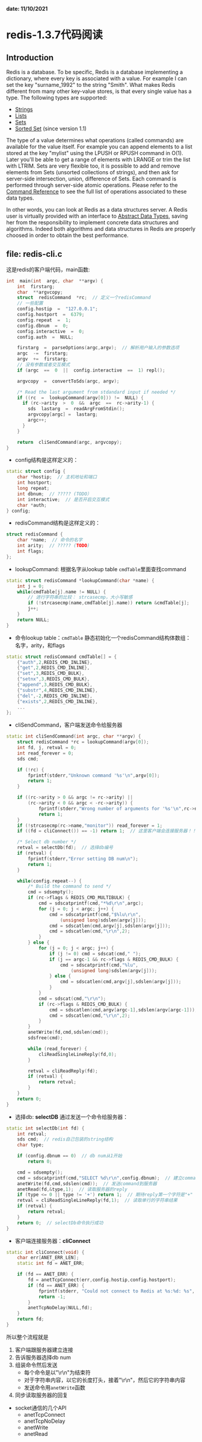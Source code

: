 **date: 11/10/2021**

# redis-1.3.7代码阅读

## Introduction
Redis is a database. To be specific, Redis is a database implementing a dictionary, where every key is associated with a value. For example I can set the key "surname_1992" to the string "Smith". What makes Redis different from many other key-value stores, is that every single value has a type. The following types are supported:


-   [Strings](Strings.html)
-   [Lists](Lists.html)
-   [Sets](Sets.html)
-   [Sorted Set](SortedSets.html)  (since version 1.1)

The type of a value determines what operations (called commands) are available for the value itself. For example you can append elements to a list stored at the key "mylist" using the LPUSH or RPUSH command in O(1). Later you'll be able to get a range of elements with LRANGE or trim the list with LTRIM. Sets are very flexible too, it is possible to add and remove elements from Sets (unsorted collections of strings), and then ask for server-side intersection, union, difference of Sets. Each command is performed through server-side atomic operations. Please refer to the [Command Reference](CommandReference.html) to see the full list of operations associated to these data types.

In other words, you can look at Redis as a data structures server. A Redis user is virtually provided with an interface to [Abstract Data Types](http://en.wikipedia.org/wiki/Abstract_data_type), saving her from the responsibility to implement concrete data structures and algorithms. Indeed both algorithms and data structures in Redis are properly choosed in order to obtain the best performance.

## file: redis-cli.c
这是redis的客户端代码，main函数:
```c++
int  main(int  argc, char  **argv) {
	int  firstarg;
	char  **argvcopy;
	struct  redisCommand  *rc;  // 定义一个redisCommand
    // 一些配置
	config.hostip  =  "127.0.0.1";
	config.hostport  =  6379;
	config.repeat  =  1;
	config.dbnum  =  0;
	config.interactive  =  0;
	config.auth  =  NULL;

	firstarg  =  parseOptions(argc,argv);  // 解析用户输入的参数选项
	argc  -=  firstarg;
	argv  +=  firstarg;
    // 没有参数或者交互模式
	if (argc  ==  0  ||  config.interactive  ==  1) repl();

	argvcopy  =  convertToSds(argc, argv);

	/* Read the last argument from stdandard input if needed */
	if ((rc  =  lookupCommand(argv[0])) !=  NULL) {
	  if (rc->arity  >  0  &&  argc  ==  rc->arity-1) {
	    sds  lastarg  =  readArgFromStdin();
	    argvcopy[argc] =  lastarg;
	    argc++;
	  }
	}

	return  cliSendCommand(argc, argvcopy);
}
```

* config结构是这样定义的：
```c++
static struct config {
    char *hostip;  // 主机地址和端口
    int hostport;
    long repeat;
    int dbnum;  // ????? (TODO）
    int interactive;  // 是否开启交互模式
    char *auth;
} config;
```
* redisCommand结构是这样定义的：
```c++
struct redisCommand {
    char *name;  // 命令的名字
    int arity;  // ????? (TODO)
    int flags;
};
```

* lookupCommand: 根据名字从lookup table `cmdTable`里面查找command
```c++
static struct redisCommand *lookupCommand(char *name) {
    int j = 0;
    while(cmdTable[j].name != NULL) {
        // 进行字符串的比较： strcasecmp，大小写敏感
        if (!strcasecmp(name,cmdTable[j].name)) return &cmdTable[j];
        j++;
    }
    return NULL;
}
```
* 命令lookup table：`cmdTable`
静态初始化一个redisCommand结构体数组： 名字，arity，和flags
```c++
static struct redisCommand cmdTable[] = {
    {"auth",2,REDIS_CMD_INLINE},
    {"get",2,REDIS_CMD_INLINE},
    {"set",3,REDIS_CMD_BULK},
    {"setnx",3,REDIS_CMD_BULK},
    {"append",3,REDIS_CMD_BULK},
    {"substr",4,REDIS_CMD_INLINE},
    {"del",-2,REDIS_CMD_INLINE},
    {"exists",2,REDIS_CMD_INLINE},
    ...
};
```
* cliSendCommand，客户端发送命令给服务器
```c++
static int cliSendCommand(int argc, char **argv) {
    struct redisCommand *rc = lookupCommand(argv[0]);
    int fd, j, retval = 0;
    int read_forever = 0;
    sds cmd;

    if (!rc) {
        fprintf(stderr,"Unknown command '%s'\n",argv[0]);
        return 1;
    }

    if ((rc->arity > 0 && argc != rc->arity) ||
        (rc->arity < 0 && argc < -rc->arity)) {
            fprintf(stderr,"Wrong number of arguments for '%s'\n",rc->name);
            return 1;
    }
    if (!strcasecmp(rc->name,"monitor")) read_forever = 1;
    if ((fd = cliConnect()) == -1) return 1;  // 这里客户端会连接服务器！！！

    /* Select db number */
    retval = selectDb(fd);  // 选择db编号
    if (retval) {
        fprintf(stderr,"Error setting DB num\n");
        return 1;
    }

    while(config.repeat--) {
        /* Build the command to send */
        cmd = sdsempty();
        if (rc->flags & REDIS_CMD_MULTIBULK) {
            cmd = sdscatprintf(cmd,"*%d\r\n",argc);
            for (j = 0; j < argc; j++) {
                cmd = sdscatprintf(cmd,"$%lu\r\n",
                    (unsigned long)sdslen(argv[j]));
                cmd = sdscatlen(cmd,argv[j],sdslen(argv[j]));
                cmd = sdscatlen(cmd,"\r\n",2);
            }
        } else {
            for (j = 0; j < argc; j++) {
                if (j != 0) cmd = sdscat(cmd," ");
                if (j == argc-1 && rc->flags & REDIS_CMD_BULK) {
                    cmd = sdscatprintf(cmd,"%lu",
                        (unsigned long)sdslen(argv[j]));
                } else {
                    cmd = sdscatlen(cmd,argv[j],sdslen(argv[j]));
                }
            }
            cmd = sdscat(cmd,"\r\n");
            if (rc->flags & REDIS_CMD_BULK) {
                cmd = sdscatlen(cmd,argv[argc-1],sdslen(argv[argc-1]));
                cmd = sdscatlen(cmd,"\r\n",2);
            }
        }
        anetWrite(fd,cmd,sdslen(cmd));
        sdsfree(cmd);

        while (read_forever) {
            cliReadSingleLineReply(fd,0);
        }

        retval = cliReadReply(fd);
        if (retval) {
            return retval;
        }
    }
    return 0;
}
```

* 选择db: **selectDB**
通过发送一个命令给服务器：
```c++
static int selectDb(int fd) {
    int retval;
    sds cmd;  // redis自己包装的string结构
    char type;

    if (config.dbnum == 0)  // db num从1开始
        return 0;

    cmd = sdsempty();
    cmd = sdscatprintf(cmd,"SELECT %d\r\n",config.dbnum);  // 建立command string
    anetWrite(fd,cmd,sdslen(cmd));  // 发送command到服务器
    anetRead(fd,&type,1);  // 读取服务器的reply
    if (type <= 0 || type != '+') return 1;  // 期待reply第一个字符是"+"
    retval = cliReadSingleLineReply(fd,1);  // 读取单行的字符串结果
    if (retval) {
        return retval;
    }
    return 0;  // selectDb命令执行成功
}
```

* 客户端连接服务器：**cliConnect**
```c++
static int cliConnect(void) {
    char err[ANET_ERR_LEN];
    static int fd = ANET_ERR;

    if (fd == ANET_ERR) {
        fd = anetTcpConnect(err,config.hostip,config.hostport);
        if (fd == ANET_ERR) {
            fprintf(stderr, "Could not connect to Redis at %s:%d: %s", config.hostip, config.hostport, err);
            return -1;
        }
        anetTcpNoDelay(NULL,fd);
    }
    return fd;
}
```

所以整个流程就是
1. 客户端跟服务器建立连接
2. 告诉服务器选择db num
3. 组装命令然后发送
   * 每个命令是以"\r\n"为结束符
   * 对于字符串内容，以它的长度打头，接着"\r\n"，然后它的字符串内容
   * 发送命令用`anetWrite`函数
4. 同步读取服务器的回复

* socket通信的几个API
  - anetTcpConnect
  - anetTcpNoDelay
  - anetWrite
  - anetRead

